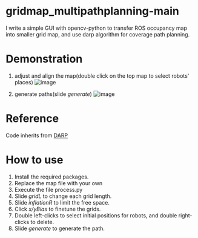# gridmap_multipathplanning-main
I write a simple GUI with opencv-python to transfer ROS occupancy map into smaller grid map, and use darp algorithm for coverage path planning.

# Demonstration
1. adjust and align the map(double click on the top map to select robots' places)
![image](https://github.com/jimazeyu/gridmap_multirobot_pathplanning/assets/69748976/dba47758-4729-4fe3-ac28-d89e87754976)

2. generate paths(slide *generate*)
![image](https://github.com/jimazeyu/gridmap_multirobot_pathplanning/assets/69748976/e4c250fd-a53a-49bc-8842-521f6553cb35)


# Reference
Code inherits from [DARP](https://github.com/alice-st/DARP)

# How to use
1. Install the required packages.
2. Replace the map file with your own
3. Execute the file process.py
4. Slide *gridL* to change each grid length.
5. Slide *inflationR* to limit the free space.
6. Click *x/yBias* to finetune the grids.
6. Double left-clicks to select initial positions for robots, and double right-clicks to delete.
7. Slide *generate* to generate the path.
